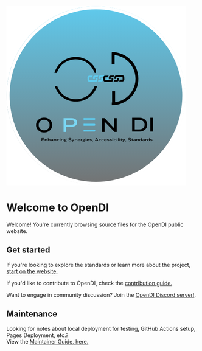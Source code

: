 ![](./docs/img/opendi-icon.png)

# Welcome to OpenDI

Welcome! You're currently browsing source files for the OpenDI public website.

## Get started

If you're looking to explore the standards or learn more about the project, [start on the website.](https://opendi-org.github.io/landing-site/)

If you'd like to contribute to OpenDI, check the [contribution guide.](https://opendi-org.github.io/landing-site/How%20To%20Contribute/)

Want to engage in community discussion? Join the [OpenDI Discord server!](https://discord.gg/FtAX3JStJz).

## Maintenance

Looking for notes about local deployment for testing, GitHub Actions setup, Pages Deployment, etc.?  
View the [Maintainer Guide, here.](./Maintainer%20Guide/README.md)